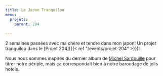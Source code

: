```yaml
---
title: Le Japon Tranquilou
menu:
  projets:
    parent: 204
    
---
```


2 semaines passées avec ma chère et tendre dans mon japon! 
Un projet tranquilou dans le [Projet 204]({{< ref "/events/projet-204" >}})!

Nous nous sommes inspirés du dernier album de [Michel Sardouille](https://rutube.ru/video/95f57ecd1f5e8740058673bc25da97e4/) pour titrer notre périple, mais ça correspondait bien à notre baroudage de jolis hotels.